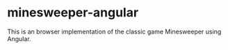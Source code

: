 # minesweeper-angular
This is an browser implementation of the classic game Minesweeper using Angular.
